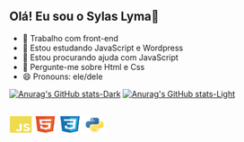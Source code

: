 ## Olá! Eu sou o Sylas Lyma👋


- 🔭 Trabalho com front-end
- 🌱 Estou estudando JavaScript e Wordpress
- 🤔 Estou procurando ajuda com JavaScript
- 💬 Pergunte-me sobre Html e Css
- 😄 Pronouns: ele/dele


[![Anurag's GitHub stats-Dark](https://github-readme-stats.vercel.app/api?username=sylaslyma&show_icons=true&theme=dark#gh-dark-mode-only)](https://github.com/sylaslyma/github-readme-stats#gh-dark-mode-only)
[![Anurag's GitHub stats-Light](https://github-readme-stats.vercel.app/api?username=sylaslyma&show_icons=true&theme=default#gh-light-mode-only)](https://github.com/sylaslyma/github-readme-stats#gh-light-mode-only)

<div style="display: inline_block"><br>
  <img align="center" alt="Sylas-Js" height="30" width="40" src="https://raw.githubusercontent.com/devicons/devicon/master/icons/javascript/javascript-plain.svg">
  <img align="center" alt="Sylas-HTML" height="30" width="40" src="https://raw.githubusercontent.com/devicons/devicon/master/icons/html5/html5-original.svg">
  <img align="center" alt="Sylas-CSS" height="30" width="40" src="https://raw.githubusercontent.com/devicons/devicon/master/icons/css3/css3-original.svg">
  <img align="center" alt="Sylas-Python" height="30" width="40" src="https://raw.githubusercontent.com/devicons/devicon/master/icons/python/python-original.svg">
</div>
